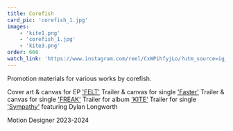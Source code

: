 ```yaml
---
title: Corefish
card_pic: 'corefish_1.jpg'
images:
    - 'kite1.png'
    - 'corefish_1.jpg'
    - 'kite3.png'
order: 666
watch_link: 'https://www.instagram.com/reel/CxWPihfyjLo/?utm_source=ig_web_copy_link'
---
```


Promotion materials for various works by corefish.

Cover art & canvas for EP <a href="https://www.instagram.com/p/C-dc4SmSxKb/">'FELT'</a>
Trailer & canvas  for single <a href="https://x.com/corefishcore/status/1777438705848066111">'Faster'</a>
Trailer & canvas for single <a href="https://x.com/corefishcore/status/1756407992852107646">'FREAK'</a>
Trailer for album <a href="https://x.com/corefishcore/status/1703878186906550664">'KITE'</a>
Trailer for single <a href="https://www.instagram.com/reel/CtHqDemx0K6/">'Sympathy'</a> featuring Dylan Longworth

Motion Designer 2023-2024
